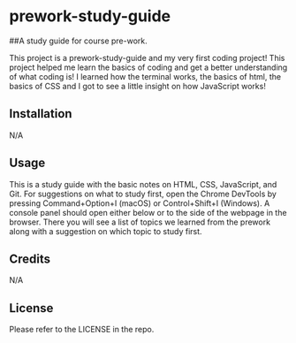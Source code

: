 # prework-study-guide

##A study guide for course pre-work.

This project is a prework-study-guide and my very first coding project! 
This project helped me learn the basics of coding and get a better understanding of what coding is! 
I learned how the terminal works, the basics of html, the basics of CSS and I got to see a little insight on how JavaScript works!

## Installation

N/A

## Usage

This is a study guide with the basic notes on HTML, CSS, JavaScript, and Git. For suggestions on what to study first, open the Chrome DevTools by pressing Command+Option+I (macOS) or Control+Shift+I (Windows). A console panel should open either below or to the side of the webpage in the browser. There you will see a list of topics we learned from the prework along with a suggestion on which topic to study first.

## Credits

N/A

## License

Please refer to the LICENSE in the repo.
